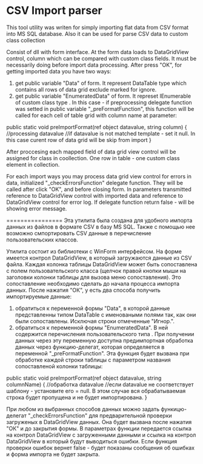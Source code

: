 ﻿CSV Import parser
=========

This tool utility was writen for simply importing flat data from CSV format into MS SQL database.
Also it can be used for parse CSV data to custom class collection

Consist of dll with form interface.
At the form data loads to DataGridView control, column which can be compared with custom class fields. It must be necessarily doing before import data processing.
After press "OK", for getting imported data you have two ways:
1. get public variable "Data" of form. It represent DataTable type which contains all rows of data grid exclude marked for ignore.
2. get public variable "EnumeratedData<T>" of form. It represet IEnumerable of custom class type <T>. In this case - if preprocessing delegate function was setted in public variable "_preFormatFunction", this function will be called for each cell of table grid with column name at parameter:

public static void preImportFormat(ref object datavalue, string column)
{
//processing datavalue
//if datavalue is not matched template - set it null. In this case curent row of data grid will be skip from import
}

After proccesing each mapped field of data grid view control will be assigned for class in coollection. One row in table - one custom class element in collection.

For each import ways you may process data grid view control for errors in data, initialized "_checkErrorsFunction" delegate function. They will be called after click "OK", and before closing form. In parameters transmitted reference to DataGridView control with imported data and reference to DataGridView control for error log. If delegate function return false - will be showing error message.

================
Эта утилита была создана для удобного импорта данных из файлов в формате CSV в базу MS SQL.
Также с помощью нее возможно смпортировать CSV данные в перечисление пользовательских классов.

Утилита состоит из библиотеки с WinForm интерфейсом.
На форме имеется контрол DataGridView, в который загружаются данные из CSV файла. Каждая колонка таблицы DataGridView может быть сопоставлена с полем пользовательского класса (щелчок правой кнопки мыши на заголовки колонки таблицы для вызова меню сопоставления). Это сопоставление необходимо сделать до начала процесса импорта данных.
После нажатия "ОК", у есть два способа получить импортируемые данные:
1. обратиться к переменной формы "Data", в которой данные представленны типом DataTable с именоваными полями так, как они были сопоставлены. Исключая строки отмеченные "Игнор.".
2. обратиться к переменной формы "EnumeratedData<T>". В ней содержится перечисления пользовательского типа <T>. При получении данных через эту переменную доступна предимпортная обработка данных через функцию-делегат, которая определяется в переменной "_preFormatFunction". Эта функция будет вызвана при обработке каждой строки таблицы с параметром названия сопоставленой колонки таблицы:

public static void preImportFormat(ref object datavalue, string columnName)
{
//обработка datavalue
//если datavalue не соответствует шаблону - установите его = null. В этом случае вся обрабатываемая строка будет пропущена и не будет импортирована.
}

При любом из выбранных способов данных можно задать функицю-делегат "_checkErrorsFunction" для предварительной проверки загруженых в DataGridView данных. Она будет вызвана после нажатия "ОК" и до закрытия формы. В параметрах функции передается ссылка на контрол DataGridView с загруженными данными и ссылка на контрол DataGridView в который будут выводиться ошибки. Если функция проверки ошибок вернет false - будет показаны сообщения об ошибках и форма импорта не будет закрыта.
